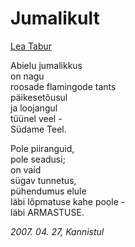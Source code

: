 # Jumalikult

[Lea Tabur](./)

Abielu jumalikkus  
on nagu  
roosade flamingode tants  
päikesetõusul  
ja loojangul  
tüünel veel -  
Südame Teel.

Pole piiranguid,  
pole seadusi;  
on vaid  
sügav tunnetus,  
pühendumus elule  
läbi lõpmatuse kahe poole -  
läbi ARMASTUSE.

_2007. 04. 27, Kannistul_

